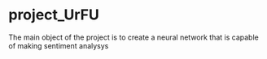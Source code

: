 # project_UrFU
The main object of the project is to create a neural network that is capable of making sentiment analysys
